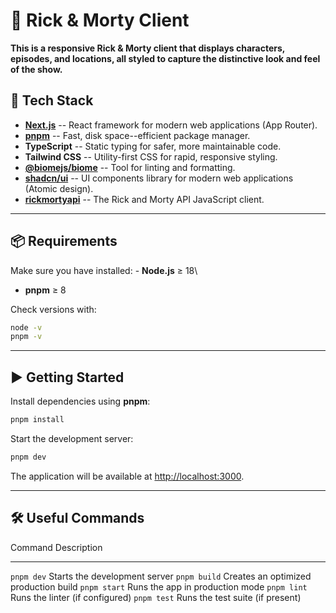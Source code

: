 # 🧩 Rick & Morty Client
**This is a responsive Rick & Morty client that displays characters, episodes, and locations, all styled to capture the distinctive look and feel of the show.**


## 🚀 Tech Stack

- **[Next.js](https://nextjs.org/)** -- React framework for modern web
  applications (App Router).
- **[pnpm](https://pnpm.io/)** -- Fast, disk space--efficient package
  manager.
- **TypeScript** -- Static typing for safer, more maintainable code.
- **Tailwind CSS** -- Utility-first CSS for rapid, responsive styling.
- **[@biomejs/biome](https://biomejs.dev/)** -- Tool for linting and formatting.
- **[shadcn/ui](https://ui.shadcn.com/)** -- UI components library for
  modern web applications (Atomic design).
- **[rickmortyapi](https://rickandmortyapi.com/)** -- The Rick and Morty API JavaScript client.

------------------------------------------------------------------------

## 📦 Requirements

Make sure you have installed: - **Node.js** ≥ 18\

- **pnpm** ≥ 8

Check versions with:

``` bash
node -v
pnpm -v
```

------------------------------------------------------------------------

## ▶️ Getting Started

Install dependencies using **pnpm**:

``` bash
pnpm install
```

Start the development server:

``` bash
pnpm dev
```

The application will be available at <http://localhost:3000>.

------------------------------------------------------------------------

## 🛠️ Useful Commands

Command Description
  -------------- ---------------------------------------
`pnpm dev`     Starts the development server
`pnpm build`   Creates an optimized production build
`pnpm start`   Runs the app in production mode
`pnpm lint`    Runs the linter (if configured)
`pnpm test`    Runs the test suite (if present)

